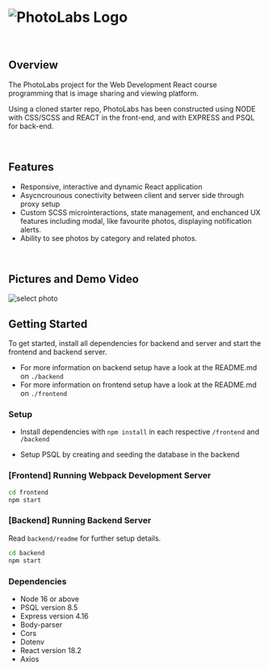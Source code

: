 # ![PhotoLabs Logo](./docs/logo.png)

<br>

## Overview

The PhotoLabs project for the Web Development React course programming that is image sharing and viewing platform.

Using a cloned starter repo, PhotoLabs has been constructed using NODE with CSS/SCSS and REACT in the front-end, and with EXPRESS and PSQL for back-end.

<br>

## Features
- Responsive, interactive and dynamic React application
- Asycncrounous conectivity between client and server side through proxy setup
- Custom SCSS microinteractions, state management, and enchanced UX features including modal, like favourite photos, displaying notification alerts.
- Ability to see photos by category and related photos.

<br>

## Pictures and Demo Video

![select photo](./docs/selectphoto.png)



## Getting Started

To get started, install all dependencies for backend and server and start the frontend and backend server.

  - For more information on backend setup have a look at the README.md on `./backend`
  - For more information on frontend setup have a look at the README.md on `./frontend`



### Setup

- Install dependencies with `npm install` in each respective `/frontend` and `/backend`

- Setup PSQL by creating and seeding the database in the backend


### [Frontend] Running Webpack Development Server

```sh
cd frontend
npm start
```

### [Backend] Running Backend Server

Read `backend/readme` for further setup details.

```sh
cd backend
npm start
```
 
### Dependencies
- Node 16 or above
- PSQL version 8.5
- Express version 4.16
- Body-parser
- Cors
- Dotenv
- React version 18.2
- Axios